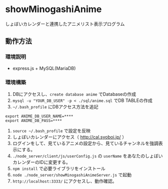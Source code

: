 # showMinogashiAnime
しょぼいカレンダーと連携したアニメリスト表示プログラム  


## 動作方法
### 環境説明
* express.js + MySQL(MariaDB)

### 環境構築
  1. DBにアクセスし、`create database anime` でDatabaseの作成
  1. `mysql -u "YOUR_DB_USER" -p < ./sql/anime.sql` でDB TABLEの作成
  1. `~/.bash_profile` にDBアクセス方法を追記

  ```
  export ANIME_DB_USER_NAME=****
  export ANIME_DB_PASS=****
  ```

  1. `source ~/.bash_profile` で設定を反映
  1. しょぼいカレンダーにアクセス（ http://cal.syoboi.jp/ ）
  1. ログインをして、見ているアニメの設定から、見ているチャンネルを強調表示にする。
  1. `./node_server/client/js/userConfig.js` の `userName` をあなたのしょぼいカレンダーのIDに変更する。
  1. `npm install` で必要ライブラリをインストール
  1. `node ./node_server/showMinogashiAnimeServer.js` で起動
  1. `http://localhost:3333/` にアクセスし、動作確認。
